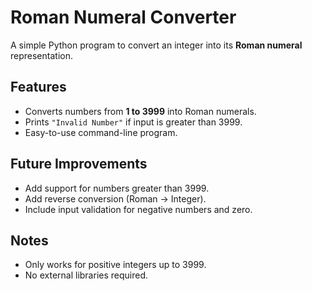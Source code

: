 # Roman Numeral Converter

A simple Python program to convert an integer into its **Roman numeral** representation.

## Features
- Converts numbers from **1 to 3999** into Roman numerals.
- Prints `"Invalid Number"` if input is greater than 3999.
- Easy-to-use command-line program.


## Future Improvements
- Add support for numbers greater than 3999.  
- Add reverse conversion (Roman → Integer).  
- Include input validation for negative numbers and zero.  

## Notes
- Only works for positive integers up to 3999.  
- No external libraries required.